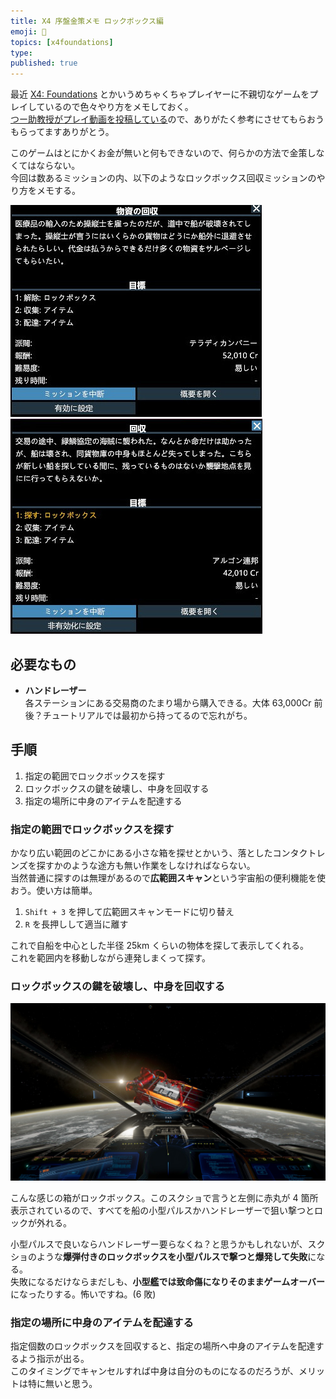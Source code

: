```yaml
---
title: X4 序盤金策メモ ロックボックス編
emoji: 🎁
topics: [x4foundations]
type:
published: true
---
```


最近 [X4: Foundations](https://store.steampowered.com/app/392160) とかいうめちゃくちゃプレイヤーに不親切なゲームをプレイしているので色々やり方をメモしておく。  
[つー助教授がプレイ動画を投稿している](https://www.nicovideo.jp/series/116190)ので、ありがたく参考にさせてもらおうもらってますありがとう。  

このゲームはとにかくお金が無いと何もできないので、何らかの方法で金策しなくてはならない。  
今回は数あるミッションの内、以下のようなロックボックス回収ミッションのやり方をメモする。  

![ミッション: 物資の回収](20200628143356_1.jpg)![ミッション: 回収](20200628150923_1.jpg)

## 必要なもの

- **ハンドレーザー**  
  各ステーションにある交易商のたまり場から購入できる。大体 63,000Cr 前後？チュートリアルでは最初から持ってるので忘れがち。

## 手順

1. 指定の範囲でロックボックスを探す
2. ロックボックスの鍵を破壊し、中身を回収する
3. 指定の場所に中身のアイテムを配達する

### 指定の範囲でロックボックスを探す

かなり広い範囲のどこかにある小さな箱を探せとかいう、落としたコンタクトレンズを探すかのような途方も無い作業をしなければならない。  
当然普通に探すのは無理があるので**広範囲スキャン**という宇宙船の便利機能を使おう。使い方は簡単。  

1. `Shift + 3` を押して広範囲スキャンモードに切り替え
2. `R` を長押しして適当に離す

これで自船を中心とした半径 25km くらいの物体を探して表示してくれる。  
これを範囲内を移動しながら連発しまくって探す。  

### ロックボックスの鍵を破壊し、中身を回収する

![爆弾付きロックボックス](20200628124918_1.jpg)

こんな感じの箱がロックボックス。このスクショで言うと左側に赤丸が 4 箇所表示されているので、すべてを船の小型パルスかハンドレーザーで狙い撃つとロックが外れる。

小型パルスで良いならハンドレーザー要らなくね？と思うかもしれないが、スクショのような**爆弾付きのロックボックスを小型パルスで撃つと爆発して失敗**になる。  
失敗になるだけならまだしも、**小型艦では致命傷になりそのままゲームオーバー**になったりする。怖いですね。(6 敗)  

### 指定の場所に中身のアイテムを配達する

指定個数のロックボックスを回収すると、指定の場所へ中身のアイテムを配達するよう指示が出る。  
このタイミングでキャンセルすれば中身は自分のものになるのだろうが、メリットは特に無いと思う。  
